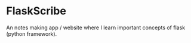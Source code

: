 # FlaskScribe

An notes making app / website where I learn important concepts of flask (python framework).
